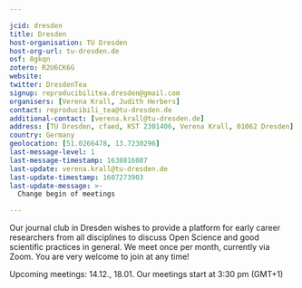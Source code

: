 ```yaml
---

jcid: dresden
title: Dresden
host-organisation: TU Dresden
host-org-url: tu-dresden.de
osf: 8gkqn
zotero: R2U6CK6G
website: 
twitter: DresdenTea
signup: reproducibilitea.dresden@gmail.com
organisers: [Verena Krall, Judith Herbers]
contact: reproducibili_tea@tu-dresden.de
additional-contact: [verena.krall@tu-dresden.de]
address: [TU Dresden, cfaed, KST 2301406, Verena Krall, 01062 Dresden]
country: Germany
geolocation: [51.0266478, 13.7230296]
last-message-level: 1
last-message-timestamp: 1638816087
last-update: verena.krall@tu-dresden.de
last-update-timestamp: 1607273903
last-update-message: >-
  Change begin of meetings

---
```


Our journal club in Dresden wishes to provide a platform for early career researchers from all disciplines to discuss Open Science and good scientific practices in general. We meet once per month, currently via Zoom. You are very welcome to join at any time!

Upcoming meetings: 14.12., 18.01.
Our meetings start at 3:30 pm (GMT+1)
